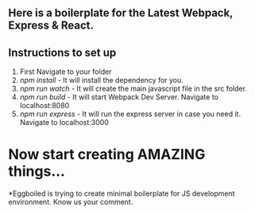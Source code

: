 ## Here is a boilerplate for the Latest Webpack, Express & React.

## Instructions to set up

1. First Navigate to your folder
2. *npm install* - It will install the dependency for you.
3. *npm run watch* - It will create the main javascript file in the src folder. 
4. *npm run build* - It will start Webpack Dev Server. Navigate to localhost:8080
5. *npm run express* - It will run the express server in case you need it. Navigate to localhost:3000

# Now start creating AMAZING things...


*Eggboiled is trying to create minimal boilerplate for JS development environment. Know us your comment.

